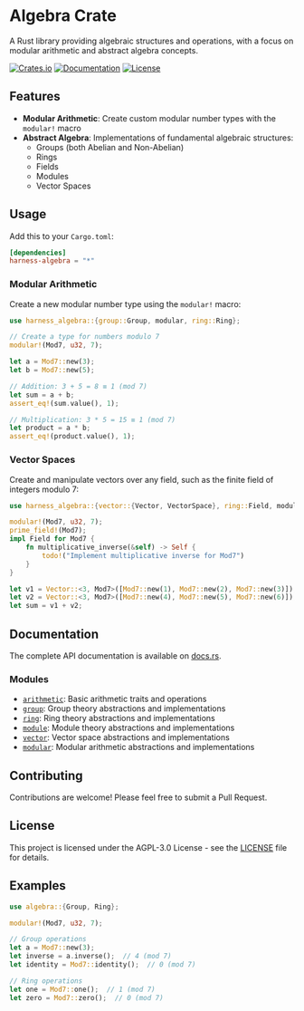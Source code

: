 # Algebra Crate

A Rust library providing algebraic structures and operations, with a focus on modular arithmetic and abstract algebra concepts.

[![Crates.io](https://img.shields.io/crates/v/harness-algebra)](https://crates.io/crates/harness-algebra)
[![Documentation](https://docs.rs/harness-algebra/badge.svg)](https://docs.rs/harness-algebra)
[![License](https://img.shields.io/crates/l/harness-algebra)](LICENSE)

## Features

- **Modular Arithmetic**: Create custom modular number types with the `modular!` macro
- **Abstract Algebra**: Implementations of fundamental algebraic structures:
  - Groups (both Abelian and Non-Abelian)
  - Rings
  - Fields
  - Modules
  - Vector Spaces

## Usage

Add this to your `Cargo.toml`:

```toml
[dependencies]
harness-algebra = "*"
```

### Modular Arithmetic

Create a new modular number type using the `modular!` macro:

```rust
use harness_algebra::{group::Group, modular, ring::Ring};

// Create a type for numbers modulo 7
modular!(Mod7, u32, 7);

let a = Mod7::new(3);
let b = Mod7::new(5);

// Addition: 3 + 5 = 8 ≡ 1 (mod 7)
let sum = a + b;
assert_eq!(sum.value(), 1);

// Multiplication: 3 * 5 = 15 ≡ 1 (mod 7)
let product = a * b;
assert_eq!(product.value(), 1);
```

### Vector Spaces

Create and manipulate vectors over any field, such as the finite field of integers modulo 7:

```rust
use harness_algebra::{vector::{Vector, VectorSpace}, ring::Field, modular};

modular!(Mod7, u32, 7);
prime_field!(Mod7);
impl Field for Mod7 {
    fn multiplicative_inverse(&self) -> Self {
        todo!("Implement multiplicative inverse for Mod7")
    }
}

let v1 = Vector::<3, Mod7>([Mod7::new(1), Mod7::new(2), Mod7::new(3)]);
let v2 = Vector::<3, Mod7>([Mod7::new(4), Mod7::new(5), Mod7::new(6)]);
let sum = v1 + v2;
```

## Documentation

The complete API documentation is available on [docs.rs](https://docs.rs/algebra).

### Modules

- [`arithmetic`](https://docs.rs/algebra/latest/algebra/arithmetic/index.html): Basic arithmetic traits and operations
- [`group`](https://docs.rs/algebra/latest/algebra/group/index.html): Group theory abstractions and implementations
- [`ring`](https://docs.rs/algebra/latest/algebra/ring/index.html): Ring theory abstractions and implementations
- [`module`](https://docs.rs/algebra/latest/algebra/module/index.html): Module theory abstractions and implementations
- [`vector`](https://docs.rs/algebra/latest/algebra/vector/index.html): Vector space abstractions and implementations
- [`modular`](https://docs.rs/algebra/latest/algebra/modular/index.html): Modular arithmetic abstractions and implementations

## Contributing

Contributions are welcome! Please feel free to submit a Pull Request.

## License

This project is licensed under the AGPL-3.0 License - see the [LICENSE](../LICENSE) file for details.

## Examples

```rust
use algebra::{Group, Ring};

modular!(Mod7, u32, 7);

// Group operations
let a = Mod7::new(3);
let inverse = a.inverse();  // 4 (mod 7)
let identity = Mod7::identity();  // 0 (mod 7)

// Ring operations
let one = Mod7::one();  // 1 (mod 7)
let zero = Mod7::zero();  // 0 (mod 7)
```


